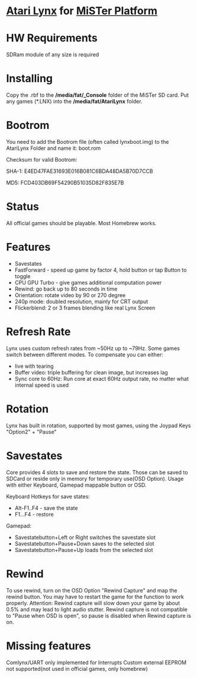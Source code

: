 # [Atari Lynx](https://en.wikipedia.org/wiki/Atari_Lynx) for [MiSTer Platform](https://github.com/MiSTer-devel/Main_MiSTer/wiki)


# HW Requirements
SDRam module of any size is required

# Installing

Copy the .rbf to the **/media/fat/\_Console** folder of the MiSTer SD card. Put any games (\*.LNX) into the **/media/fat/AtariLynx** folder.

# Bootrom
You need to add the Bootrom file (often called lynxboot.img) to the AtariLynx Folder and name it: boot.rom

Checksum for valid Bootrom:

SHA-1:
E4ED47FAE31693E016B081C6BDA48DA5B70D7CCB

MD5:
FCD403DB69F54290B51035D82F835E7B

# Status
All official games should be playable.
Most Homebrew works.

# Features
- Savestates
- FastForward - speed up game by factor 4, hold button or tap Button to toggle
- CPU GPU Turbo - give games additional computation power
- Rewind: go back up to 80 seconds in time
- Orientation: rotate video by 90 or 270 degree
- 240p mode: doubled resolution, mainly for CRT output
- Flickerblend: 2 or 3 frames blending like real Lynx Screen

# Refresh Rate
Lynx uses custom refresh rates from ~50Hz up to ~79Hz.
Some games switch between different modes.
To compensate you can either:
- live with tearing
- Buffer video: triple buffering for clean image, but increases lag
- Sync core to 60Hz: Run core at exact 60Hz output rate, no matter what internal speed is used

# Rotation
Lynx has built in rotation, supported by most games, using the Joypad Keys "Option2" + "Pause"

# Savestates
Core provides 4 slots to save and restore the state. 
Those can be saved to SDCard or reside only in memory for temporary use(OSD Option). 
Usage with either Keyboard, Gamepad mappable button or OSD.

Keyboard Hotkeys for save states:
- Alt-F1..F4 - save the state
- F1...F4 - restore

Gamepad:
- Savestatebutton+Left or Right switches the savestate slot
- Savestatebutton+Pause+Down saves to the selected slot
- Savestatebutton+Pause+Up loads from the selected slot

# Rewind
To use rewind, turn on the OSD Option "Rewind Capture" and map the rewind button.
You may have to restart the game for the function to work properly.
Attention: Rewind capture will slow down your game by about 0.5% and may lead to light audio stutter.
Rewind capture is not compatible to "Pause when OSD is open", so pause is disabled when Rewind capture is on.

# Missing features
Comlynx/UART only implemented for Interrupts
Custom external EEPROM not supported(not used in official games, only homebrew)
